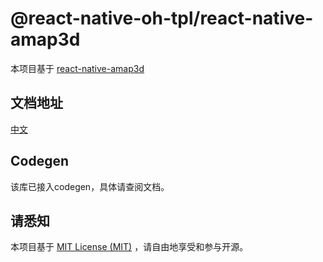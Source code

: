 # @react-native-oh-tpl/react-native-amap3d
本项目基于 [react-native-amap3d](https://github.com/qiuxiang/react-native-amap3d)
## 文档地址
[中文](https://gitee.com/react-native-oh-library/usage-docs/tree/master/zh-cn/react-native-amap3d.md)
## Codegen
该库已接入codegen，具体请查阅文档。
## 请悉知
本项目基于 [MIT License (MIT)](https://github.com/qiuxiang/react-native-amap3d/blob/main/license) ，请自由地享受和参与开源。

